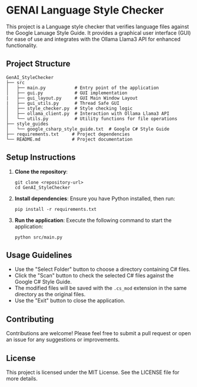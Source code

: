 # GENAI Language Style Checker

This project is a Language style checker that verifies language files against the Google Lanuage Style Guide. It provides a graphical user interface (GUI) for ease of use and integrates with the Ollama Llama3 API for enhanced functionality.

## Project Structure

```
GenAI_StyleChecker
├── src
│   ├── main.py           # Entry point of the application
│   ├── gui.py            # GUI implementation
|   ├── gui_layout.py     # GUI Main Window Layout
|   ├── gui_utils.py      # Thread Safe GUI
│   ├── style_checker.py  # Style checking logic
│   ├── ollama_client.py  # Interaction with Ollama Llama3 API
│   └── utils.py          # Utility functions for file operations
├── style_guides
│   └── google_csharp_style_guide.txt  # Google C# Style Guide
├── requirements.txt     # Project dependencies
└── README.md            # Project documentation
```

## Setup Instructions

1. **Clone the repository**:
   ```
   git clone <repository-url>
   cd GenAI_StyleChecker
   ```

2. **Install dependencies**:
   Ensure you have Python installed, then run:
   ```
   pip install -r requirements.txt
   ```

3. **Run the application**:
   Execute the following command to start the application:
   ```
   python src/main.py
   ```

## Usage Guidelines

- Use the "Select Folder" button to choose a directory containing C# files.
- Click the "Scan" button to check the selected C# files against the Google C# Style Guide.
- The modified files will be saved with the `.cs_mod` extension in the same directory as the original files.
- Use the "Exit" button to close the application.

## Contributing

Contributions are welcome! Please feel free to submit a pull request or open an issue for any suggestions or improvements.

## License

This project is licensed under the MIT License. See the LICENSE file for more details.
